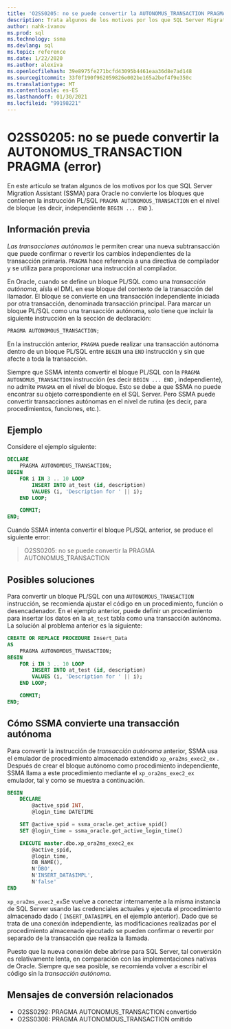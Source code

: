 ```yaml
---
title: 'O2SS0205: no se puede convertir la AUTONOMUS_TRANSACTION PRAGMA (error)'
description: Trata algunos de los motivos por los que SQL Server Migration Assistant (SSMA) para Oracle no convierte los bloques PL/SQL que contienen PRAGMA AUTONOMOUS_TRANSACTION instrucción en el nivel de bloque (es decir, BEGIN independiente... END).
author: nahk-ivanov
ms.prod: sql
ms.technology: ssma
ms.devlang: sql
ms.topic: reference
ms.date: 1/22/2020
ms.author: alexiva
ms.openlocfilehash: 39e8975fe271bcfd43095b4461eaa36d8e7ad148
ms.sourcegitcommit: 33f0f190f962059826e002be165a2bef4f9e350c
ms.translationtype: MT
ms.contentlocale: es-ES
ms.lasthandoff: 01/30/2021
ms.locfileid: "99198221"
---
```

# <a name="o2ss0205-unable-to-convert-pragma-autonomus_transaction-error"></a>O2SS0205: no se puede convertir la AUTONOMUS_TRANSACTION PRAGMA (error)

En este artículo se tratan algunos de los motivos por los que SQL Server Migration Assistant (SSMA) para Oracle no convierte los bloques que contienen la instrucción PL/SQL `PRAGMA AUTONOMOUS_TRANSACTION` en el nivel de bloque (es decir, independiente `BEGIN ... END` ).

## <a name="background"></a>Información previa

*Las transacciones autónomas* le permiten crear una nueva subtransacción que puede confirmar o revertir los cambios independientes de la transacción primaria. `PRAGMA` hace referencia a una directiva de compilador y se utiliza para proporcionar una instrucción al compilador.

En Oracle, cuando se define un bloque PL/SQL como una *transacción autónoma*, aísla el DML en ese bloque del contexto de la transacción del llamador. El bloque se convierte en una transacción independiente iniciada por otra transacción, denominada transacción principal. Para marcar un bloque PL/SQL como una transacción autónoma, solo tiene que incluir la siguiente instrucción en la sección de declaración:

```sql
PRAGMA AUTONOMOUS_TRANSACTION;
```

En la instrucción anterior, `PRAGMA` puede realizar una transacción autónoma dentro de un bloque PL/SQL entre `BEGIN` una `END` instrucción y sin que afecte a toda la transacción.

Siempre que SSMA intenta convertir el bloque PL/SQL con la `PRAGMA AUTONOMUS_TRANSACTION` instrucción (es decir `BEGIN ... END` , independiente), no admite `PRAGMA` en el nivel de bloque. Esto se debe a que SSMA no puede encontrar su objeto correspondiente en el SQL Server. Pero SSMA puede convertir transacciones autónomas en el nivel de rutina (es decir, para procedimientos, funciones, etc.).

## <a name="example"></a>Ejemplo

Considere el ejemplo siguiente:

```sql
DECLARE
    PRAGMA AUTONOMOUS_TRANSACTION;
BEGIN
    FOR i IN 3 .. 10 LOOP
        INSERT INTO at_test (id, description)
        VALUES (i, 'Description for ' || i);
    END LOOP;

    COMMIT;
END;
```

Cuando SSMA intenta convertir el bloque PL/SQL anterior, se produce el siguiente error:

> O2SS0205: no se puede convertir la PRAGMA AUTONOMUS_TRANSACTION

## <a name="possible-remedies"></a>Posibles soluciones

Para convertir un bloque PL/SQL con una `AUTONOMOUS_TRANSACTION` instrucción, se recomienda ajustar el código en un procedimiento, función o desencadenador. En el ejemplo anterior, puede definir un procedimiento para insertar los datos en la `at_test` tabla como una transacción autónoma. La solución al problema anterior es la siguiente:

```sql
CREATE OR REPLACE PROCEDURE Insert_Data
AS
    PRAGMA AUTONOMOUS_TRANSACTION;
BEGIN
    FOR i IN 3 .. 10 LOOP
        INSERT INTO at_test (id, description)
        VALUES (i, 'Description for ' || i);
    END LOOP;

    COMMIT;
END;
```

## <a name="how-ssma-converts-an-autonomous-transaction"></a>Cómo SSMA convierte una transacción autónoma

Para convertir la instrucción de *transacción autónoma* anterior, SSMA usa el emulador de procedimiento almacenado extendido `xp_ora2ms_exec2_ex` . Después de crear el bloque autónomo como procedimiento independiente, SSMA llama a este procedimiento mediante el `xp_ora2ms_exec2_ex` emulador, tal y como se muestra a continuación.

```sql
BEGIN
    DECLARE
        @active_spid INT,
        @login_time DATETIME

    SET @active_spid = ssma_oracle.get_active_spid()
    SET @login_time = ssma_oracle.get_active_login_time()

    EXECUTE master.dbo.xp_ora2ms_exec2_ex
        @active_spid,
        @login_time,
        DB_NAME(),
        N'DBO',
        N'INSERT_DATA$IMPL',
        N'false'
END
```

`xp_ora2ms_exec2_ex`Se vuelve a conectar internamente a la misma instancia de SQL Server usando las credenciales actuales y ejecuta el procedimiento almacenado dado ( `INSERT_DATA$IMPL` en el ejemplo anterior). Dado que se trata de una conexión independiente, las modificaciones realizadas por el procedimiento almacenado ejecutado se pueden confirmar o revertir por separado de la transacción que realiza la llamada.

Puesto que la nueva conexión debe abrirse para SQL Server, tal conversión es relativamente lenta, en comparación con las implementaciones nativas de Oracle. Siempre que sea posible, se recomienda volver a escribir el código sin la *transacción autónoma*.

## <a name="related-conversion-messages"></a>Mensajes de conversión relacionados

* O2SS0292: PRAGMA AUTONOMUS_TRANSACTION convertido
* O2SS0308: PRAGMA AUTONOMOUS_TRANSACTION omitido
